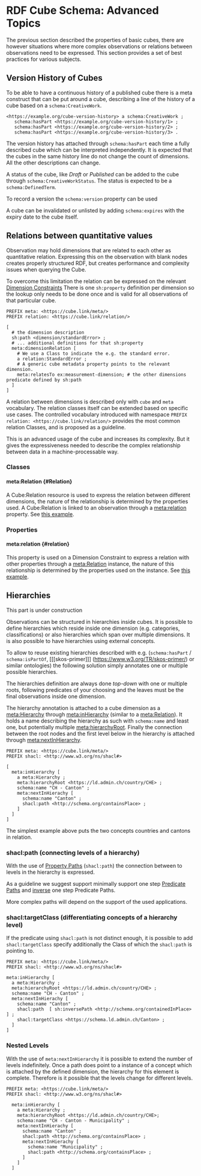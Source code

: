 # RDF Cube Schema: Advanced Topics

The previous section described the properties of basic cubes, there are however situations where more complex observations or relations between observations need to be expressed. This section provides a set of best practices for various subjects.

## Version History of Cubes

To be able to have a continuous history of a published cube there is a meta construct that can be put around a cube, describing a line of the history of a cube based on a `schema:CreativeWork`.

<aside class='example'>

```turtle
<https://example.org/cube-version-history> a schema:CreativeWork ;
   schema:hasPart <https://example.org/cube-version-history/1> ;
   schema:hasPart <https://example.org/cube-version-history/2> ;   
   schema:hasPart <https://example.org/cube-version-history/3> .
```

</aside>

The version history has attached through `schema:hasPart` each time a fully described cube which can be interpreted independently. It is expected that the cubes in the same history line do not change the count of dimensions. All the other descriptions can change.

A status of the cube, like *Draft* or *Published* can be added to the cube through `schema:CreativeWorkStatus`. The status is expected to be a `schema:DefinedTerm`.

To record a version the `schema:version` property can be used

A cube can be invalidated or unlisted by adding `schema:expires` with the expiry date to the cube itself.



## Relations between quantitative values


Observation may hold dimensions that are related to each other as quantitative relation. Expressing this on the observation with blank nodes creates properly structured RDF, but creates performance and complexity issues when querying the Cube.


To overcome this limitation the relation can be expressed on the relevant [Dimension Constraints](#dimensionconstraints)
There is one `sh:property` definition per dimension so the lookup only needs to be done once and is valid for all observations of that particular cube.

<aside class='example' id='relexample' title='Expressing the relation'>

```turtle
PREFIX meta: <https://cube.link/meta/>
PREFIX relation: <https://cube.link/relation/>
   
[ 
  # the dimension description
  sh:path <dimension/standardError> ;
  # ... additional definitions for that sh:property
  meta:dimensionRelation [ 
    # We use a Class to indicate the e.g. the standard error.
    a relation:StandardError ;
    # A generic cube metadata property points to the relevant dimension.
    meta:relatesTo ex:measurement-dimension; # the other dimensions predicate defined by sh:path
  ]
]
```
</aside>
   
A relation between dimensions is described only with `cube` and `meta` vocabulary. The relation classes itself can be extended based on specific use cases. 
The controlled vocabulary introduced with namespace `PREFIX relation: <https://cube.link/relation/>` provides the most common relation Classes, and is proposed as a guideline.

This is an advanced usage of the cube and increases its complexity. But it gives the expressiveness needed to describe the complex relationship between data in a machine-processable way. 

### Classes

#### meta:Relation {#Relation}

A Cube:Relation resource is used to express the relation between different dimensions, the nature of the relationship is determined by the properties used. A Cube:Relation is linked to an observation through a [meta:relation](#relation) property. 
See [this example](#relexample).

### Properties

#### meta:relation {#relation}

This property is used on a Dimension Constraint to express a relation with other properties through a [meta:Relation](#Relation) instance, the nature of this relationship is determined by the properties used on the instance. 
See [this example](#relexample).



## Hierarchies

<aside class='note'>
This part is under construction
</aside>

Observations can be structured in hierarchies inside cubes. It is possible to define hierarchies which reside inside one dimension (e.g. categories, classifications) or also hierarchies which span over multiple dimensions. It is also possible to have hierarchies using external concepts.

To allow to reuse existing hierarchies described with e.g. (`schema:hasPart` / `schema:isPartOf`, [[[skos-primer]]] (https://www.w3.org/TR/skos-primer/) or similar ontologies) the following solution simply annotates one or multiple possible hierarchies. 

The hierarchies definition are always done *top-down* with one or multiple roots, following predicates of your choosing and the leaves must be the final observations inside one dimension.

The hierarchy annotation is attached to a cube dimension as a [meta:Hierarchy](meta#Hierarchy) through [meta:inHierarchy](meta#inHierarchy) (similar to a [meta:Relation](meta#Relation)).
It holds a name describing the hierarchy as such with `schema:name` and least one, but potentially multiple [meta:hierarchyRoot](meta#hierarchyRoot). Finally the connection between the root nodes and the first level below in the hierarchy is attached  through [meta:nextInHierarchy](meta#nextInHierarchy).


<aside class='example'>

```turtle
PREFIX meta: <https://cube.link/meta/>
PREFIX shacl: <http://www.w3.org/ns/shacl#>

[
  meta:inHierarchy [
    a meta:Hierarchy ;
    meta:hierarchyRoot <https://ld.admin.ch/country/CHE> ;
    schema:name "CH - Canton" ;
    meta:nextInHierachy [
      schema:name "Canton" ;
      shacl:path <http://schema.org/containsPlace> ;
    ]
  ]
]
```
</aside>

The simplest example above puts the two concepts countries and cantons in relation.

### shacl:path (connecting levels of a hierarchy)
With the use of [Property Paths](https://www.w3.org/TR/shacl/#property-paths) (`shacl:path`) the connection between to levels in the hierarchy is expressed.

As a guideline we suggest support minimally support one step [Predicate Paths](https://www.w3.org/TR/shacl/#property-path-predicate) and [inverse](https://www.w3.org/TR/shacl/#property-path-inverse) one step Predicate Paths.

More complex paths will depend on the support of the used applications.

### shacl:targetClass (differentiating concepts of a hierarchy level)
If the predicate using `shacl:path` is not distinct enough, it is possible to add `shacl:targetClass` specify additionally the Class of which the `shacl:path` is pointing to.

<aside class='example'>

```turtle
PREFIX meta: <https://cube.link/meta/>
PREFIX shacl: <http://www.w3.org/ns/shacl#>

meta:inHierarchy [
  a meta:Hierarchy ;
  meta:hierarchyRoot <https://ld.admin.ch/country/CHE> ;
  schema:name "CH - Canton" ;
  meta:nextInHierachy [
    schema:name "Canton" ;
    shacl:path  [ sh:inversePath <http://schema.org/containedInPlace> ] ;
    shacl:targetClass <https://schema.ld.admin.ch/Canton> ;
  ]
]
```

</aside>

### Nested Levels

With the use of `meta:nextInHierarchy` it is possible to extend the number of levels indefinitely. Once a path does point to a instance of a concept which is attached by the defined dimension, the hierarchy for this element is complete. Therefore is it possible that the levels change for different levels.

<aside class='example'>

```turtle
PREFIX meta: <https://cube.link/meta/>
PREFIX shacl: <http://www.w3.org/ns/shacl#>

  meta:inHierarchy [
    a meta:Hierarchy ;
    meta:hierarchyRoot <https://ld.admin.ch/country/CHE>;
    schema:name "CH - Canton - Municipality" ;
    meta:nextInHierachy [
      schema:name "Canton" ;
      shacl:path <http://schema.org/containsPlace> ;
      meta:nextInHierachy [
        schema:name "Municipality" ;
        shacl:path <http://schema.org/containsPlace> ;
      ]
    ]
  ]

```
</aside>




